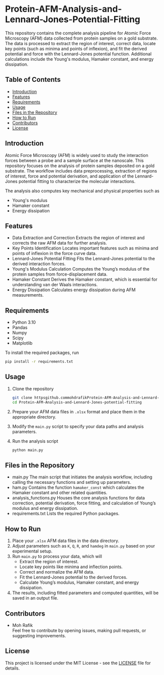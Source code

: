 # Protein-AFM-Analysis-and-Lennard-Jones-Potential-Fitting

This repository contains the complete analysis pipeline for Atomic Force Microscopy (AFM) data collected from protein samples on a gold substrate. The data is processed to extract the region of interest, correct data, locate key points (such as minima and points of inflexion), and fit the derived potential and force with the Lennard-Jones potential function. Additional calculations include the Young's modulus, Hamaker constant, and energy dissipation.

## Table of Contents
- [Introduction](#introduction)
- [Features](#features)
- [Requirements](#requirements)
- [Usage](#usage)
- [Files in the Repository](#files-in-the-repository)
- [How to Run](#how-to-run)
- [Contributors](#contributors)
- [License](#license)

## Introduction

Atomic Force Microscopy (AFM) is widely used to study the interaction forces between a probe and a sample surface at the nanoscale. This repository focuses on the analysis of protein samples deposited on a gold substrate. The workflow includes data preprocessing, extraction of regions of interest, force and potential derivation, and application of the Lennard-Jones potential fitting to characterize the molecular interactions.

The analysis also computes key mechanical and physical properties such as
- Young's modulus
- Hamaker constant
- Energy dissipation

## Features
- Data Extraction and Correction Extracts the region of interest and corrects the raw AFM data for further analysis.
- Key Points Identification Locates important features such as minima and points of inflexion in the force curve data.
- Lennard-Jones Potential Fitting Fits the Lennard-Jones potential to the derived interaction forces.
- Young's Modulus Calculation Computes the Young’s modulus of the protein samples from force-displacement data.
- Hamaker Constant Derives the Hamaker constant, which is essential for understanding van der Waals interactions.
- Energy Dissipation Calculates energy dissipation during AFM measurements.
  
## Requirements
- Python 3.10
- Pandas
- Numpy
- Scipy
- Matplotlib

To install the required packages, run
```bash
pip install -r requirements.txt
```

## Usage
1. Clone the repository
   ```bash
   git clone httpsgithub.commohdrafikProtein-AFM-Analysis-and-Lennard-Jones-potential-fitting.git
   cd Protein-AFM-Analysis-and-Lennard-Jones-potential-fitting
   ```

2. Prepare your AFM data files in `.xlsx` format and place them in the appropriate directory.

3. Modify the `main.py` script to specify your data paths and analysis parameters.

4. Run the analysis script
   ```bash
   python main.py
   ```

## Files in the Repository
- main.py The main script that initiates the analysis workflow, including calling the necessary functions and setting up parameters.
- ham.py Contains the function `hamaker_const` which calculates the Hamaker constant and other related quantities.
- analysis_functions.py Houses the core analysis functions for data correction, potential derivation, force fitting, and calculation of Young’s modulus and energy dissipation.
- requirements.txt Lists the required Python packages.

## How to Run
1. Place your `.xlsx` AFM data files in the data directory.
2. Adjust parameters such as `K`, `Q`, `R`, and `hamdeg` in `main.py` based on your experimental setup.
3. Run `main.py` to process your data, which will
   - Extract the region of interest.
   - Locate key points like minima and inflection points.
   - Correct and normalize the AFM data.
   - Fit the Lennard-Jones potential to the derived forces.
   - Calculate Young’s modulus, Hamaker constant, and energy dissipation.
4. The results, including fitted parameters and computed quantities, will be saved in an output file.

## Contributors
- Moh Rafik  
Feel free to contribute by opening issues, making pull requests, or suggesting improvements.

## License
This project is licensed under the MIT License - see the [LICENSE](LICENSE) file for details.